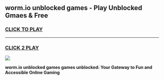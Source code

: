 
## worm.io unblocked games - Play Unblocked Gmaes & Free
<h3>
<a href="https://premium.freeplayer.one?title=worm.io_unblocked_games&ref=19F">CLICK TO PLAY</a></h3>
<hr>

<h3>
<a href="https://premium.freeplayer.one?title=worm.io_unblocked_games&ref=19F">CLICK 2 PLAY</a>
  
</h3>

<a href="https://premium.freeplayer.one?title=worm.io_unblocked_games&ref=19F/"><img src="https://clearcache.store/games.png"></a>


**worm.io unblocked games games unblocked: Your Gateway to Fun and Accessible Online Gaming**
